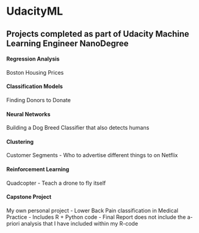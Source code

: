 # UdacityML

## Projects completed as part of Udacity Machine Learning Engineer NanoDegree

#### Regression Analysis  
Boston Housing Prices  
#### Classification Models  
Finding Donors to Donate  
#### Neural Networks  
Building a Dog Breed Classifier that also detects humans  
#### Clustering  
Customer Segments - Who to advertise different things to on Netflix  
#### Reinforcement Learning  
Quadcopter - Teach a drone to fly itself  
#### Capstone Project  
My own personal project - Lower Back Pain classification in Medical Practice - Includes R + Python code - Final Report does not include the a-priori analysis that I have included within my R-code
